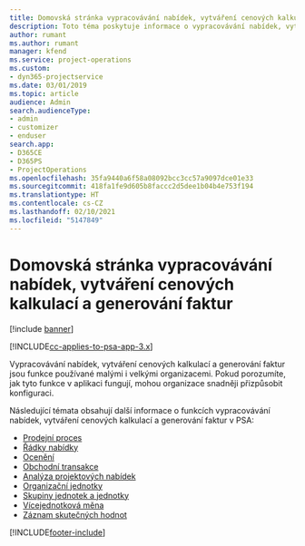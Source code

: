 ```yaml
---
title: Domovská stránka vypracovávání nabídek, vytváření cenových kalkulací a generování faktur
description: Toto téma poskytuje informace o vypracovávání nabídek, vytváření cenových kalkulací a generování faktur.
author: rumant
ms.author: rumant
manager: kfend
ms.service: project-operations
ms.custom:
- dyn365-projectservice
ms.date: 03/01/2019
ms.topic: article
audience: Admin
search.audienceType:
- admin
- customizer
- enduser
search.app:
- D365CE
- D365PS
- ProjectOperations
ms.openlocfilehash: 35fa9440a6f58a08092bcc3cc57a9097dce01e33
ms.sourcegitcommit: 418fa1fe9d605b8faccc2d5dee1b04b4e753f194
ms.translationtype: HT
ms.contentlocale: cs-CZ
ms.lasthandoff: 02/10/2021
ms.locfileid: "5147849"
---
```

# <a name="quoting-pricing-and-billing-home-page"></a>Domovská stránka vypracovávání nabídek, vytváření cenových kalkulací a generování faktur

[!include [banner](../includes/psa-now-project-operations.md)]

[!INCLUDE[cc-applies-to-psa-app-3.x](../includes/cc-applies-to-psa-app-3x.md)]

Vypracovávání nabídek, vytváření cenových kalkulací a generování faktur jsou funkce používané malými i velkými organizacemi. Pokud porozumíte, jak tyto funkce v aplikaci fungují, mohou organizace snadněji přizpůsobit konfiguraci.

Následující témata obsahují další informace o funkcích vypracovávání nabídek, vytváření cenových kalkulací a generování faktur v PSA:

- [Prodejní proces](basic-sales-process.md)
- [Řádky nabídky](basic-quote-lines.md)
- [Ocenění](basic-pricing.md)
- [Obchodní transakce](basic-business-transactions.md)
- [Analýza projektových nabídek](basic-analyzing-quotes.md)
- [Organizační jednotky](advanced-organizational.md)
- [Skupiny jednotek a jednotky](advanced-units.md)
- [Vícejednotková měna](advanced-currency.md)
- [Záznam skutečných hodnot](advanced-actuals.md)


[!INCLUDE[footer-include](../includes/footer-banner.md)]